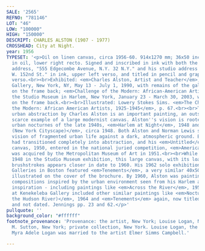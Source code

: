 ```yaml
---
SALE: '2565'
REFNO: "781146"
LOT: "46"
LOW: "100000"
HIGH: "150000"
DESCRIPT: CHARLES ALSTON (1907 - 1977)
CROSSHEAD: City at Night.
year: 1956
TYPESET: '<p>Oil on linen canvas, circa 1956-60. 914x1270 mm; 36x50 inches. Signed
  in oil, lower right recto. Signed and inscribed in ink with both the artist''s residential
  address, "555 Edgecombe Avenue, N.Y. 32 N.Y." and his studio address "Studio - 539
  W. 152nd St." in ink, upper left verso, and titled in pencil and graphite (twice)
  verso.<br><br>Exhibited: <em>Charles Alston, Artist and Teacher</em>, Kenkeleba
  Gallery, New York, NY, May 13 - July 1, 1990, with remains of the gallery label
  on the frame back; <em>Challenge of the Modern: African-American Artists, 1925-1945</em>,
  the Studio Museum in Harlem, New York, January 23 - March 30, 2003, with the label
  on the frame back.<br><br>Illustrated: Lowery Stokes Sims. <em>The Challenge of
  the Modern: African American Artists, 1925-1945</em>, p. 67.<br><br>This striking
  urban abstraction by Charles Alston is an important painting, an outstanding and
  scarce example of a large modernist canvas. Alston''s vision is rooted in his earlier
  urban nocturnes of the late 1940s, <em>Harlem at Night</em>, 1948 and <em>Untitled
  (New York Cityscape)</em>, circa 1948. Both Alston and Norman Lewis shared a new
  vision of fragmented urban life against a dark, atmospheric ground. By 1950, Alston
  had transitioned completely into abstraction, and his <em>Untitled</em>, oil on
  canvas, 1950, entered in the national juried competition, <em>America Painting Today</em>,
  was acquired by the Metropolitan Museum of Art in 1951.<br><br>While it was dated
  1948 in the Studio Museum exhibition, this large canvas, with its loaded and broad
  brushstrokes appears closer in date to 1960. His 1962 solo exhibition at Dunbarton
  Galleries in Boston featured <em>Tenements</em>, a very similar 40x50 inch oil painting,
  illustrated on the cover of the brochure. By 1960, Alston was painting and exhibiting
  compositions inspired by the urban environment seen from his Harlem at night for
  inspiration - including paintings like <em>Across the River</em>, 1959. His exhibition
  at Kenekeleba Gallery included other similar paintings like <em>Nocturne (Across
  the Hudson River)</em>, 1964 and <em>Tenements</em> again, now titled <em>Demolition</em>
  and not dated. Jennings pp. 23 and 62.</p>'
pullquote: ''
background_color: "#ffffff"
footnote_provenance: 'Provenance: the artist, New York; Louise Logan, New York; Pierre
  M. Sutton, New York; private collection, New York. Louise Logan, the sister of Dr.
  Myra Adele Logan was married to the artist Elmer Simms Campbell.'

---
```

